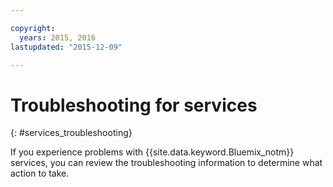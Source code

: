 ```yaml
---

copyright:
  years: 2015, 2016
lastupdated: "2015-12-09"

---
```



# Troubleshooting for services
{: #services_troubleshooting}

If you experience problems with {{site.data.keyword.Bluemix_notm}} services, you can review the troubleshooting information to determine what action to take.
